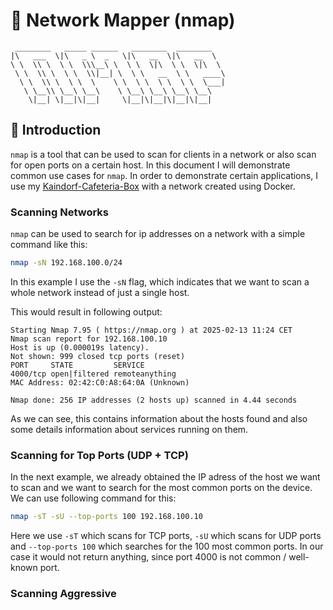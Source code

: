 # 🚚 Network Mapper (nmap)

```
 ________   _____ ______   ________  ________   
|\   ___  \|\   _ \  _   \|\   __  \|\   __  \  
\ \  \\ \  \ \  \\\__\ \  \ \  \|\  \ \  \|\  \ 
 \ \  \\ \  \ \  \\|__| \  \ \   __  \ \   ____\
  \ \  \\ \  \ \  \    \ \  \ \  \ \  \ \  \___|
   \ \__\\ \__\ \__\    \ \__\ \__\ \__\ \__\   
    \|__| \|__|\|__|     \|__|\|__|\|__|\|__|   
```

## 📖 Introduction

`nmap` is a tool that can be used to scan for clients in a network or also scan for open ports on a certain host. In this document I will demonstrate common use cases for `nmap`. In order to demonstrate certain applications, I use my [Kaindorf-Cafeteria-Box](https://github.com/FloDevAT/Kaindorf-Cafeteria-Box) with a network created using Docker.

### Scanning Networks

`nmap` can be used to search for ip addresses on a network with a simple command like this:

```bash
nmap -sN 192.168.100.0/24
```

In this example I use the `-sN` flag, which indicates that we want to scan a whole network instead of just a single host.

This would result in following output:

```
Starting Nmap 7.95 ( https://nmap.org ) at 2025-02-13 11:24 CET
Nmap scan report for 192.168.100.10
Host is up (0.000019s latency).
Not shown: 999 closed tcp ports (reset)
PORT     STATE         SERVICE
4000/tcp open|filtered remoteanything
MAC Address: 02:42:C0:A8:64:0A (Unknown)

Nmap done: 256 IP addresses (2 hosts up) scanned in 4.44 seconds
```

As we can see, this contains information about the hosts found and also some details information about services running on them.

### Scanning for Top Ports (UDP + TCP)

In the next example, we already obtained the IP adress of the host we want to scan and we want to search for the most common ports on the device. We can use following command for this:

```bash
nmap -sT -sU --top-ports 100 192.168.100.10
```

Here we use `-sT` which scans for TCP ports, `-sU` which scans for UDP ports and `--top-ports 100` which searches for the 100 most common ports. In our case it would not return anything, since port 4000 is not common / well-known port.

### Scanning Aggressive

```

```